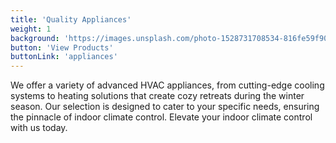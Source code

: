 ```yaml
---
title: 'Quality Appliances'
weight: 1
background: 'https://images.unsplash.com/photo-1528731708534-816fe59f90cb?crop=entropy&cs=tinysrgb&fit=max&fm=jpg&ixid=MXwxfDB8MXxhbGx8fHx8fHx8fA&ixlib=rb-1.2.1&q=80&w=1080&utm_source=unsplash_source&utm_medium=referral&utm_campaign=api-credit'
button: 'View Products'
buttonLink: 'appliances'
---
```


We offer a variety of advanced HVAC appliances, from cutting-edge cooling systems to heating solutions that create cozy retreats during the winter season. Our selection is designed to cater to your specific needs, ensuring the pinnacle of indoor climate control. Elevate your indoor climate control with us today.
